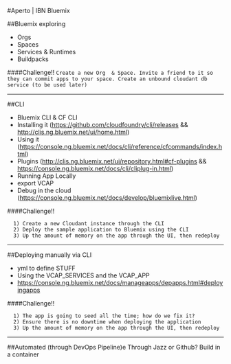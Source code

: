 #Aperto | IBN Bluemix

##Bluemix exploring
 - Orgs
 - Spaces
 - Services & Runtimes
 - Buildpacks

####Challenge!!
 `Create a new Org  & Space. Invite a friend to it so they can commit apps to your space. Create an unbound cloudant db service (to be used later)`

---
##CLI 
 - Bluemix CLI & CF CLI
 - Installing it (https://github.com/cloudfoundry/cli/releases && http://clis.ng.bluemix.net/ui/home.html)  
 - Using it (https://console.ng.bluemix.net/docs/cli/reference/cfcommands/index.html)
 - Plugins (http://clis.ng.bluemix.net/ui/repository.html#cf-plugins && https://console.ng.bluemix.net/docs/cli/cliplug-in.html)
 - Running App Locally  
  - export VCAP
 - Debug in the cloud (https://console.ng.bluemix.net/docs/develop/bluemixlive.html) 
 
####Challenge!!
```
  1) Create a new Cloudant instance through the CLI
  2) Deploy the sample application to Bluemix using the CLI
  3) Up the amount of memory on the app through the UI, then redeploy
```
 
---
##Deploying manually via CLI
 - yml to define STUFF
 - Using the VCAP_SERVICES and the VCAP_APP
 - https://console.ng.bluemix.net/docs/manageapps/depapps.html#deployingapps
 
####Challenge!!
```
  1) The app is going to seed all the time; how do we fix it? 
  2) Ensure there is no downtime when deploying the application
  3) Up the amount of memory on the app through the UI, then redeploy
```

---
##Automated (through DevOps Pipeline)e
Through Jazz or Github?
Build in a container
